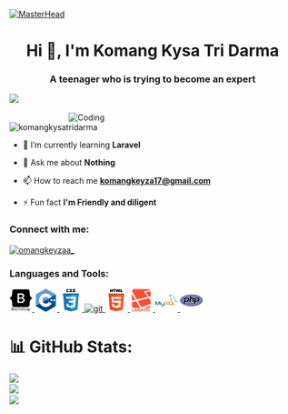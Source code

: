 [![MasterHead](https://user-images.githubusercontent.com/74038190/240304586-d48893bd-0757-481c-8d7e-ba3e163feae7.png)](https://komangkysatridarma.io)

<h1 align="center">Hi 👋, I'm Komang Kysa Tri Darma</h1>
<h3 align="center">A teenager who is trying to become an expert</h3>

[![](https://visitcount.itsvg.in/api?id=komangkysatridarma&icon=5&color=12)](https://visitcount.itsvg.in)

<img align="right" alt="Coding" width="400" src="https://user-images.githubusercontent.com/74038190/229223263-cf2e4b07-2615-4f87-9c38-e37600f8381a.gif">


<p align="left"> <img src="https://komarev.com/ghpvc/?username=komangkysatridarma&label=Profile%20views&color=0e75b6&style=flat" alt="komangkysatridarma" /> </p>

- 🌱 I’m currently learning **Laravel**

- 💬 Ask me about **Nothing**

- 📫 How to reach me **komangkeyza17@gmail.com**

- ⚡ Fun fact **I'm Friendly and diligent**

<h3 align="left">Connect with me:</h3>
<p align="left">
<a href="https://instagram.com/omangkeyzaa_" target="blank"><img align="center" src="https://raw.githubusercontent.com/rahuldkjain/github-profile-readme-generator/master/src/images/icons/Social/instagram.svg" alt="omangkeyzaa_" height="30" width="40" /></a>
</p>

<h3 align="left">Languages and Tools:</h3>
<p align="left"> <a href="https://getbootstrap.com" target="_blank" rel="noreferrer"> <img src="https://raw.githubusercontent.com/devicons/devicon/master/icons/bootstrap/bootstrap-plain-wordmark.svg" alt="bootstrap" width="40" height="40"/> </a> <a href="https://www.w3schools.com/cpp/" target="_blank" rel="noreferrer"> <img src="https://raw.githubusercontent.com/devicons/devicon/master/icons/cplusplus/cplusplus-original.svg" alt="cplusplus" width="40" height="40"/> </a> <a href="https://www.w3schools.com/css/" target="_blank" rel="noreferrer"> <img src="https://raw.githubusercontent.com/devicons/devicon/master/icons/css3/css3-original-wordmark.svg" alt="css3" width="40" height="40"/> </a> <a href="https://git-scm.com/" target="_blank" rel="noreferrer"> <img src="https://www.vectorlogo.zone/logos/git-scm/git-scm-icon.svg" alt="git" width="40" height="40"/> </a> <a href="https://www.w3.org/html/" target="_blank" rel="noreferrer"> <img src="https://raw.githubusercontent.com/devicons/devicon/master/icons/html5/html5-original-wordmark.svg" alt="html5" width="40" height="40"/> </a> <a href="https://laravel.com/" target="_blank" rel="noreferrer"> <img src="https://raw.githubusercontent.com/devicons/devicon/master/icons/laravel/laravel-plain-wordmark.svg" alt="laravel" width="40" height="40"/> </a> <a href="https://www.mysql.com/" target="_blank" rel="noreferrer"> <img src="https://raw.githubusercontent.com/devicons/devicon/master/icons/mysql/mysql-original-wordmark.svg" alt="mysql" width="40" height="40"/> </a> <a href="https://www.php.net" target="_blank" rel="noreferrer"> <img src="https://raw.githubusercontent.com/devicons/devicon/master/icons/php/php-original.svg" alt="php" width="40" height="40"/> </a> </p>

# 📊 GitHub Stats:
![](https://github-readme-stats.vercel.app/api?username=komangkysatridarma&theme=radical&hide_border=false&include_all_commits=false&count_private=false)<br/>
![](https://github-readme-streak-stats.herokuapp.com/?user=komangkysatridarma&theme=radical&hide_border=false)<br/>
![](https://github-readme-stats.vercel.app/api/top-langs/?username=komangkysatridarma&theme=radical&hide_border=false&include_all_commits=false&count_private=false&layout=compact)
